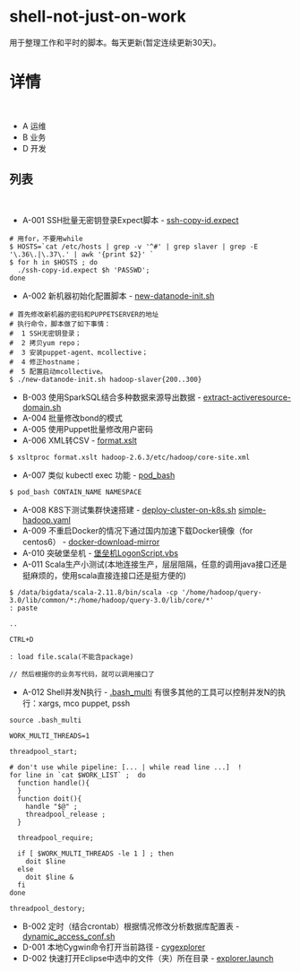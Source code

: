 # shell-not-just-on-work

用于整理工作和平时的脚本。每天更新(暂定连续更新30天)。
 
# 详情
 
* A 运维
* B 业务
* D 开发
 
## 列表 
 
* A-001 SSH批量无密钥登录Expect脚本 - [ssh-copy-id.expect](ssh-copy-id.expect)

```
# 用for，不要用while
$ HOSTS=`cat /etc/hosts | grep -v '^#' | grep slaver | grep -E '\.36\.|\.37\.' | awk '{print $2}' `
$ for h in $HOSTS ; do 
  ./ssh-copy-id.expect $h 'PASSWD';
done
```
  
* A-002 新机器初始化配置脚本 - [new-datanode-init.sh](new-datanode-init.sh)

```
# 首先修改新机器的密码和PUPPETSERVER的地址
# 执行命令，脚本做了如下事情：
#  1 SSH无密钥登录；
#  2 拷贝yum repo；
#  3 安装puppet-agent、mcollective；
#  4 修正hostname；
#  5 配置启动mcollective。
$ ./new-datanode-init.sh hadoop-slaver{200..300}
```
  
* B-003 使用SparkSQL结合多种数据来源导出数据 - [extract-activeresource-domain.sh](extract-activeresource-domain.sh)
* A-004 批量修改bond的模式
* A-005 使用Puppet批量修改用户密码
* A-006 XML转CSV - [format.xslt](format.xslt)

```
$ xsltproc format.xslt hadoop-2.6.3/etc/hadoop/core-site.xml 
```

* A-007 类似 kubectl exec 功能 - [pod_bash](pod_bash) 

```
$ pod_bash CONTAIN_NAME NAMESPACE
```

* A-008 K8S下测试集群快速搭建 - [deploy-cluster-on-k8s.sh](deploy-cluster-on-k8s.sh) [simple-hadoop.yaml](simple-hadoop.yaml)
* A-009 不重启Docker的情况下通过国内加速下载Docker镜像（for centos6） - [docker-download-mirror](docker-download-mirror)
* A-010 突破堡垒机 - [堡垒机LogonScript.vbs](堡垒机LogonScript.vbs) 
* A-011 Scala生产小测试(本地连接生产，层层阻隔，任意的调用java接口还是挺麻烦的，使用scala直接连接口还是挺方便的)

```
$ /data/bigdata/scala-2.11.8/bin/scala -cp '/home/hadoop/query-3.0/lib/common/*:/home/hadoop/query-3.0/lib/core/*' 
: paste

..

CTRL+D

: load file.scala(不能含package)

// 然后根据你的业务写代码，就可以调用接口了

```

* A-012 Shell并发N执行 - [.bash_multi](.bash_multi) 有很多其他的工具可以控制并发N的执行：xargs, mco puppet, pssh

```
source .bash_multi

WORK_MULTI_THREADS=1

threadpool_start;

# don't use while pipeline: [... | while read line ...]  !
for line in `cat $WORK_LIST` ;  do
  function handle(){
  }
  function doit(){
    handle "$@" ; 
    threadpool_release ;
  }
  
  threadpool_require;
  
  if [ $WORK_MULTI_THREADS -le 1 ] ; then 
    doit $line
  else 
    doit $line & 
  fi
done

threadpool_destory;

```

* B-002 定时（结合crontab）根据情况修改分析数据库配置表 - [dynamic_access_conf.sh](dynamic_access_conf.sh)
* D-001 本地Cygwin命令打开当前路径 - [cygexplorer](cygexplorer)
* D-002 快速打开Eclipse中选中的文件（夹）所在目录 - [explorer.launch](explorer.launch)
